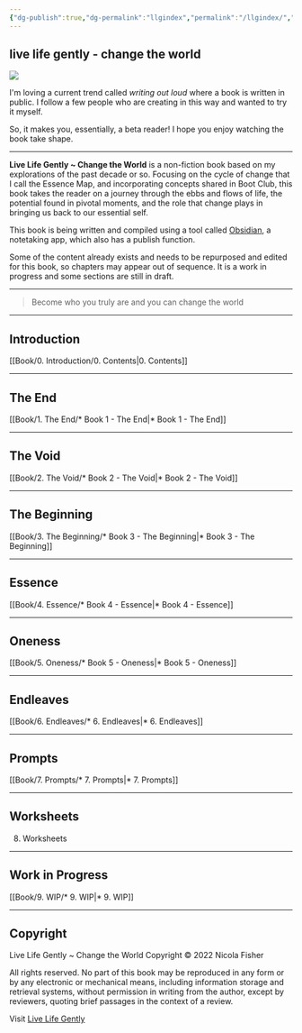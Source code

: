 ```yaml
---
{"dg-publish":true,"dg-permalink":"llgindex","permalink":"/llgindex/","dgHomeLink":true,"dgPassFrontmatter":false}
---
```



## live life gently - change the world

![](https://source.unsplash.com/hopX_jpVtRM/1900x1200)

I'm loving a current trend called *writing out loud* where a book is written in public. I follow a few people who are creating in this way and wanted to try it myself.

So, it makes you, essentially, a beta reader! I hope you enjoy watching the book take shape.

---

**Live Life Gently ~ Change the World** is a non-fiction book based on my explorations of the past decade or so. Focusing on the cycle of change that I call the Essence Map, and incorporating concepts shared in Boot Club, this book takes the reader on a journey through the ebbs and flows of life, the potential found in pivotal moments, and the role that change plays in bringing us back to our essential self.

This book is being written and compiled using a tool called [Obsidian](http://obsidian.md/), a notetaking app, which also has a publish function.

Some of the content already exists and needs to be repurposed and edited for this book, so chapters may appear out of sequence. It is a work in progress and some sections are still in draft.

---

> Become who you truly are and you can change the world

---

## Introduction

[[Book/0. Introduction/0. Contents|0. Contents]]

---

## The End

[[Book/1. The End/* Book 1 - The End|* Book 1 - The End]]

---

## The Void

[[Book/2. The Void/* Book 2 - The Void|* Book 2 - The Void]]

---

## The Beginning

[[Book/3. The Beginning/* Book 3 - The Beginning|* Book 3 - The Beginning]]

---

## Essence

[[Book/4. Essence/* Book 4 - Essence|* Book 4 - Essence]]

---

## Oneness

[[Book/5. Oneness/* Book 5 - Oneness|* Book 5 - Oneness]]

---

## Endleaves

[[Book/6. Endleaves/* 6. Endleaves|* 6. Endleaves]]

---

## Prompts

[[Book/7. Prompts/* 7. Prompts|* 7. Prompts]]

---

## Worksheets

8. Worksheets

---

## Work in Progress

[[Book/9. WIP/* 9. WIP|* 9. WIP]]

---

## Copyright

Live Life Gently ~ Change the World
Copyright © 2022 Nicola Fisher

All rights reserved. No part of this book may be reproduced in any form or by any electronic or mechanical means, including information storage and retrieval systems, without permission in writing from the author, except by reviewers, quoting brief passages in the context of a review.

Visit [Live Life Gently](https://livelifegently.co.uk/)